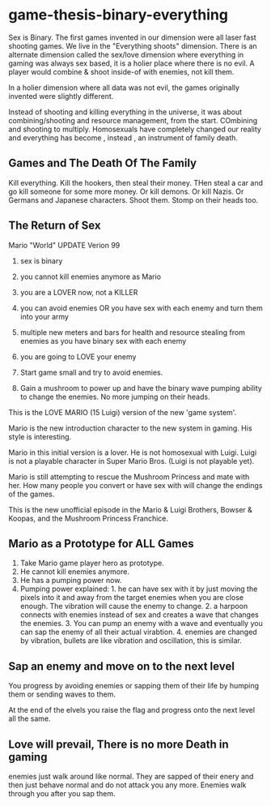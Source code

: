 # game-thesis-binary-everything
Sex is Binary. The first games invented in our dimension were all laser fast shooting games. We live in the "Everything shoots" dimension. There is an alternate dimension called the sex/love dimension where everything in gaming was always sex based, it is a holier place where there is no evil. A player would combine &amp; shoot inside-of with enemies, not kill them. 

In a holier dimension where all data was not evil, the games originally invented were slightly different.

Instead of shooting and killing everything in the universe, it was about combining/shooting and resource management, from the start. COmbining and shooting to multiply. Homosexuals have completely changed our reality and everything has become , instead , an instrument of family death.

Games and The Death Of The Family
---
Kill everything. Kill the hookers, then steal their money. THen steal a car and go kill someone for some more money. Or kill demons. Or kill Nazis. Or Germans and Japanese characters. Shoot them. Stomp on their heads too. 

The Return of Sex
---
Mario "World" UPDATE Verion 99
1. sex is binary
2. you cannot kill enemies anymore as Mario
3. you are a LOVER now, not a KILLER
4. you can avoid enemies OR you have sex with each enemy and turn them into your army
5. multiple new meters and bars for health and resource stealing from enemies as you have binary sex with each enemy
6. you are going to LOVE your enemy

1. Start game small and try to avoid enemies. 
2. Gain a mushroom to power up and have the binary wave pumping ability to change the enemies. No more jumping on their heads.

This is the LOVE MARIO (15 Luigi) version of the new 'game system'.

Mario is the new introduction character to the new system in gaming. His style is interesting.

Mario in this initial version is a lover. He is not homosexual with Luigi. Luigi is not a playable character in Super Mario Bros. (Luigi is not playable yet).

Mario is still attempting to rescue the Mushroom Princess and mate with her. How many people you convert or have sex with will change the endings of the games.

This is the new unofficial episode in the Mario & Luigi Brothers, Bowser & Koopas, and the Mushroom Princess Franchice.

Mario as a Prototype for ALL Games
---
1. Take Mario game player hero as prototype.
2. He cannot kill enemies anymore.
3. He has a pumping power now.
4. Pumping power explained: 1. he can have sex with it by just moving the pixels into it and away from the target enemies when you are close enough. The vibration will cause the enemy to change. 2. a harpoon connects with enemies instead of sex and creates a wave that changes the enemies. 3. You can pump an enemy with a wave and eventually you can sap the enemy of all their actual virabtion. 4. enemies are changed by vibration, bullets are like vibration and oscillation, this is similar.

Sap an enemy and move on to the next level
---
You progress by avoiding enemies or sapping them of their life by humping them or sending waves to them.

At the end of the elvels you raise the flag and progress onto the next level all the same.

Love will prevail, There is no more Death in gaming
---
enemies just walk around like normal. They are sapped of their enery and then just behave normal and do not attack you any more. Enemies walk through you after you sap them.
